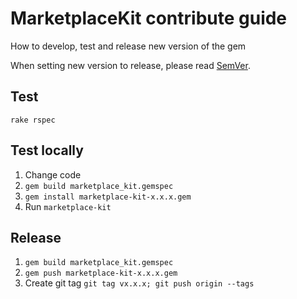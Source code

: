 # MarketplaceKit contribute guide
How to develop, test and release new version of the gem

When setting new version to release, please read [SemVer](http://semver.org/).

## Test

    rake rspec

## Test locally

1. Change code
2. `gem build marketplace_kit.gemspec`
3. `gem install marketplace-kit-x.x.x.gem`
4. Run `marketplace-kit`

## Release

1. `gem build marketplace_kit.gemspec`
2. `gem push marketplace-kit-x.x.x.gem`
3. Create git tag `git tag vx.x.x; git push origin --tags`
